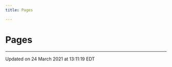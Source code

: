```yaml
---
title: Pages

---
```


# Pages







-------------------------------

Updated on 24 March 2021 at 13:11:19 EDT
